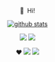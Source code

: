 <!-- background: #193549-->
<div align="center">

<p>
  👋&nbsp; Hi!
</p>
  
  [![github stats](https://github-readme-stats.vercel.app/api?username=kimzerovirus&count_private=true&show_icons=true&bg_color=0D1117&title_color=ff9999&icon_color=ffe062&text_color=bebebe)](https://github.com/kimzerovirus)
  
<p>
  <a href="https://ekgoddldi.tistory.com/" target="_blank"><img src="https://img.shields.io/badge/Blog-239120?style=flat-square&logo=GitHub%20Sponsors&logoColor=white"/></a>
  <a href="mailto:zerovirus96@gmail.com" target="_blank"><img src="https://img.shields.io/badge/zerovirus96@gmail.com-FF7800?style=flat-square&logo=Gmail&logoColor=white"/></a>
</p>

  <p>
    ❤️
    <img src="https://img.shields.io/badge/JavaScript-F7DF1E?style=flat-square&logo=JavaScript&logoColor=black"/>
    <img src="https://img.shields.io/badge/TypeScript-3178C6?style=flat-square&logo=TypeScript&logoColor=white"/>
  </p>
  
</div>
 
 
<!--  * Solugate - VA Service Platform (21.06.14 ~ 21.12.17) <!-- virtual agent -->

<!-- <br/> -->
<!-- <br/> -->
<!-- <br/> -->

<!-- ## 💪 Skills -->
<!-- <p> -->
<!--   <img src="https://img.shields.io/badge/JavaScript-F7DF1E?style=flat-square&logo=JavaScript&logoColor=black"/> -->
<!--   <img src="https://img.shields.io/badge/TypeScript-3178C6?style=flat-square&logo=TypeScript&logoColor=white"/> -->
<!--   <img src="https://img.shields.io/badge/Java-007396?style=flat-square&logo=Java&logoColor=white"/>
  <img src="https://img.shields.io/badge/Python-3776AB?style=flat-square&logo=Python&logoColor=white"/>  -->
<!-- </p> -->
<!-- <p> -->
<!--   <img src="https://img.shields.io/badge/Vue.js-4FC08D?style=flat-square&logo=Vue.js&logoColor=white"/> -->
<!--   <img src="https://img.shields.io/badge/React-61DAFB?style=flat-square&logo=React&logoColor=black"/> -->
<!--   <img src="https://img.shields.io/badge/Node.js-339933?style=flat-square&logo=Node.js&logoColor=fff"/> -->
<!--   <img src="https://img.shields.io/badge/TensorFlow-FF6F00?style=flat-square&logo=TensorFlow&logoColor=fff"/>
  <img src="https://img.shields.io/badge/Spring-6DB33F?style=flat-square&logo=Spring&logoColor=fff"/> -->
<!-- </p> -->
<!-- <p> -->
<!--   <img src="https://img.shields.io/badge/Docker-2496ED?style=flat-square&logo=Docker&logoColor=fff"/> -->
<!--   <img src="https://img.shields.io/badge/Gitlab-FCA121?style=flat-square&logo=Gitlab&logoColor=fff"/> -->
<!--   <img src="https://img.shields.io/badge/Github-181717?style=flat-square&logo=Github&logoColor=fff"/> -->
<!-- </p> -->

<!-- <br/> -->
<!-- <br/> -->

<!-- ## 🏆 Stats -->
<!-- [![github stats](https://github-readme-stats.vercel.app/api?username=kimzerovirus&count_private=true&show_icons=true&hide_border=true&bg_color=00000000&title_color=ff9999&icon_color=ffe062&text_color=bebebe)](https://github.com/kimzerovirus)
[![github stats](https://github-readme-stats.vercel.app/api/top-langs?username=kimzerovirus&count_private=true&show_icons=true&hide_border=true&bg_color=00000000&title_color=ff9999&icon_color=ffe062&text_color=bebebe)](https://github.com/kimzerovirus) -->
